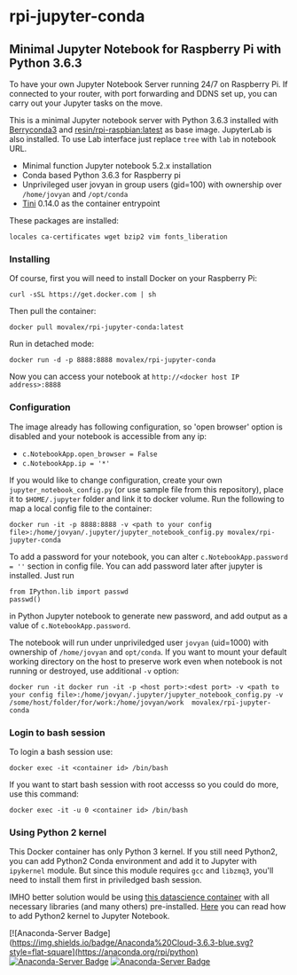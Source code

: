 # rpi-jupyter-conda

Minimal Jupyter Notebook for Raspberry Pi with Python 3.6.3
----------
To have your own Jupyter Notebook Server running 24/7 on Raspberry Pi. If connected to your router, with port forwarding and DDNS set up, you can carry out your Jupyter tasks on the move.

This is a minimal Jupyter notebook server with Python 3.6.3 installed with [Berryconda3](https://github.com/jjhelmus/berryconda) and [resin/rpi-raspbian:latest](https://hub.docker.com/r/resin/rpi-raspbian/) as base image. JupyterLab is also installed. To use Lab interface just replace `tree` with `lab` in notebook URL. 

* Minimal function Jupyter notebook 5.2.x installation
* Conda based Python 3.6.3 for Raspberry pi
* Unprivileged user jovyan in group users (gid=100) with ownership over `/home/jovyan` and `/opt/conda`
* [Tini](https://github.com/krallin/tini) 0.14.0 as the container entrypoint

These packages are installed:

    locales ca-certificates wget bzip2 vim fonts_liberation

### Installing

Of course, first you will need to install Docker on your Raspberry Pi:

    curl -sSL https://get.docker.com | sh
   
Then pull the container:

    docker pull movalex/rpi-jupyter-conda:latest

Run in detached mode:

    docker run -d -p 8888:8888 movalex/rpi-jupyter-conda

Now you can access your notebook at `http://<docker host IP address>:8888`

### Configuration
The image already has following configuration, so 'open browser' option is disabled and your notebook is accessible from any ip:

* `c.NotebookApp.open_browser = False`
* `c.NotebookApp.ip = '*'`

If you would like to change configuration, create your own `jupyter_notebook_config.py` (or use sample file from this repository), place it to `$HOME/.jupyter` folder and link it to docker volume. Run the following to map a local config file to the container:

    docker run -it -p 8888:8888 -v <path to your config file>:/home/jovyan/.jupyter/jupyter_notebook_config.py movalex/rpi-jupyter-conda

To add a password for your notebook, you can alter `c.NotebookApp.password = ''` section in config file. You can add password later after jupyter is installed. Just run 

    from IPython.lib import passwd
    passwd()

in Python Jupyter notebook to generate new password, and add output as a value of `c.NotebookApp.password`.

The notebook will run under unpriviledged user `jovyan` (uid=1000) with ownership of `/home/jovyan` and `opt/conda`. If you want to mount your default working directory on the host to preserve work even when notebook is not running or destroyed, use additional `-v` option:

    docker run -it docker run -it -p <host port>:<dest port> -v <path to your config file>:/home/jovyan/.jupyter/jupyter_notebook_config.py -v /some/host/folder/for/work:/home/jovyan/work  movalex/rpi-jupyter-conda
    
### Login to bash session

To login a bash session use:

    docker exec -it <container id> /bin/bash

If you want to start bash session with root accesss so you could do more, use this command:

    docker exec -it -u 0 <container id> /bin/bash
    
### Using Python 2 kernel

This Docker container has only Python 3 kernel. If you still need Python2, you can add Python2 Conda environment and add it to Jupyter with `ipykernel` module. But since this module requires `gcc` and `libzmq3`, you'll need to install them first in priviledged bash session.

IMHO better solution would be using [this datascience container](https://github.com/movalex/rpi-jupyter-julia) with all necessary libraries (and many others) pre-installed. [Here](https://github.com/movalex/rpi-jupyter-julia/blob/master/README.md#python2-kernel) you can read how to add Python2 kernel to Jupyter Notebook.

[![Anaconda-Server Badge](https://img.shields.io/badge/Anaconda%20Cloud-3.6.3-blue.svg?style=flat-square](https://anaconda.org/rpi/python)
[![Anaconda-Server Badge](https://img.shields.io/badge/Platforms-linux--armv6l,linux--armv7l-orange.svg?style=flat-square)](https://anaconda.org/rpi/python)
[![Anaconda-Server Badge](https://img.shields.io/badge/Install%20with-conda-green.svg?style=flat-square)](https://conda.anaconda.org/rpi)
